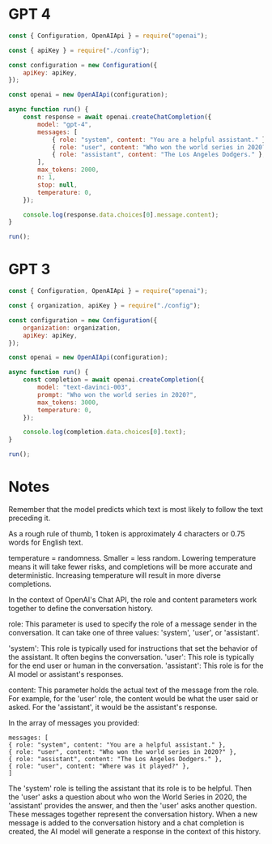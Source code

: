 # GPT 4

```js
const { Configuration, OpenAIApi } = require("openai");

const { apiKey } = require("./config");

const configuration = new Configuration({
    apiKey: apiKey,
});

const openai = new OpenAIApi(configuration);

async function run() {
    const response = await openai.createChatCompletion({
        model: "gpt-4",
        messages: [
            { role: "system", content: "You are a helpful assistant." },
            { role: "user", content: "Who won the world series in 2020?" },
            { role: "assistant", content: "The Los Angeles Dodgers." },
        ],
        max_tokens: 2000,
        n: 1,
        stop: null,
        temperature: 0,
    });

    console.log(response.data.choices[0].message.content);
}

run();
```

# GPT 3

```js
const { Configuration, OpenAIApi } = require("openai");

const { organization, apiKey } = require("./config");

const configuration = new Configuration({
    organization: organization,
    apiKey: apiKey,
});

const openai = new OpenAIApi(configuration);

async function run() {
    const completion = await openai.createCompletion({
        model: "text-davinci-003",
        prompt: "Who won the world series in 2020?",
        max_tokens: 3000,
        temperature: 0,
    });

    console.log(completion.data.choices[0].text);
}

run();
```

# Notes

Remember that the model predicts which text is most likely to follow the text preceding it.

As a rough rule of thumb, 1 token is approximately 4 characters or 0.75 words for English text.

temperature = randomness. Smaller = less random. Lowering temperature means it will take fewer risks, and completions will be more accurate and deterministic. Increasing temperature will result in more diverse completions.

In the context of OpenAI's Chat API, the role and content parameters work together to define the conversation history.

role: This parameter is used to specify the role of a message sender in the conversation.
It can take one of three values: 'system', 'user', or 'assistant'.

'system': This role is typically used for instructions that set the behavior of the assistant. It often begins the conversation.
'user': This role is typically for the end user or human in the conversation.
'assistant': This role is for the AI model or assistant's responses.

content: This parameter holds the actual text of the message from the role.
For example, for the 'user' role, the content would be what the user said or asked.
For the 'assistant', it would be the assistant's response.

In the array of messages you provided:

```
messages: [
{ role: "system", content: "You are a helpful assistant." },
{ role: "user", content: "Who won the world series in 2020?" },
{ role: "assistant", content: "The Los Angeles Dodgers." },
{ role: "user", content: "Where was it played?" },
]
```

The 'system' role is telling the assistant that its role is to be helpful. Then the 'user' asks a question about who won the World Series in 2020, the 'assistant' provides the answer, and then the 'user' asks another question. These messages together represent the conversation history. When a new message is added to the conversation history and a chat completion is created, the AI model will generate a response in the context of this history.
